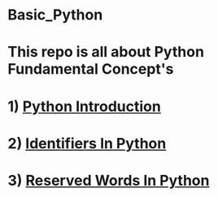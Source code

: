 # Basic_Python
 # This repo is all about Python Fundamental Concept's 
 # 1) [Python Introduction](https://github.com/mayur-data-science/Basic_Python/blob/main/python_introduction.py)
 # 2) [Identifiers In Python](https://github.com/mayur-data-science/Basic_Python/blob/main/identifiers.py)
 # 3) [Reserved Words In Python](https://github.com/mayur-data-science/Basic_Python/blob/main/reserved_words.py)
